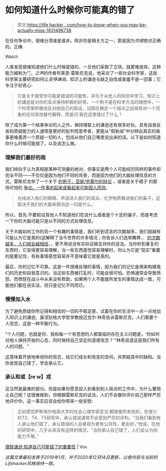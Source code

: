 # 如何知道什么时候你可能真的错了

> 原文:[https://life hacker . com/how-to-know-when-you-may-be-actually-miss-1831496738](https://lifehacker.com/how-to-know-when-you-might-actually-be-wrong-1831496738)

在任何争论中，很难分清谁是谁非。除非你是相关方之一，那是因为*你是*绝对正确的。正确

Watch

人类发现很难知道他们什么时候是错的，一旦他们采取了立场，就更难放弃。这种能力被称为“[”](https://www.vox.com/science-and-health/2019/1/4/17989224/intellectual-humility-explained-psychology-replication)，*之声*的作者布莱恩·雷斯尼克说，他采访了一些社会科学家，这些科学家主要研究如何让*变得谦逊*。知识上的谦逊与缺乏自信或害羞不是一回事；它专注于好奇心:

> 它是关于接受你可能是错误的可能性，并乐于从他人的经验中学习。知识上的谦逊是对你的盲点保持积极的好奇。一个例子是在科学方法的理想中，一个科学家积极地反对她自己的假设，试图在确定一个结论之前排除对一个现象的任何其他替代解释。而是问:我在这里错过了什么？

除了成为第一个结束争论的人之外，保持理智上的谦逊还有很多好处。具有自我反省和质疑能力的人通常是更好的批判性思考者，更能从“假新闻”中分辨出真实的故事更难愚弄一个质疑一切的人，包括从他们自己嘴里说出来的话。以下是如何知道你什么时候可能错了，以及该怎么做。

### 理解我们最好的雨

我们倾向于认为真相是某种可测量的绝对，但事实是两个人可能经历同样的事件却完全不同——不仅仅是因为他们不同的背景，而是因为他们的大脑处理信息的方式。雷斯尼克举了一个关于 [的例子，亚妮/劳蕾尔的辩论](https://www.youtube.com/watch?v=7X_WvGAhMlQ) ，或者是关于裙子 的那场可怕的 [争论。一件事听起来或看起来可能因人而异:](https://en.wikipedia.org/wiki/The_dress)

> 光线进入我们的眼睛，声波进入我们的耳朵，化学物质飘进我们的鼻子，这取决于我们的大脑来猜测这一切是什么。

所以，首先:不要假设其他人不知道他们在说什么或者是个十足的骗子，而是考虑一下你的大脑可能只是以不同的方式处理信息。

关于大脑如何工作的另一个有趣的事情是，我们听到谎言的次数越多，我们就越有可能认为它是真的(这解释了当今世界的许多情况；你告诉人们选举舞弊、、[的次数越多，人们就会越相信](https://news.northeastern.edu/2020/12/11/who-won-the-2020-presidential-election-joe-biden-or-donald-trump-depends-whom-you-ask/)、，更不用说没有实际证据支持你的说法。当你听到重复的东西时，它变得更容易理解，当一些东西感觉容易理解时，你认为它是“现实”重要的是要记住，有些事情感觉容易并不意味着它就是真的。

最后，你的记忆不可靠。这是一件很难处理的事情，因为我们的记忆是用来构建我们的历史和自我意识的。当这些东西被打乱时，可能会很可怕。恐惧通常会导致愤怒，而愤怒在战斗中从来没有帮助。如果两个人不能就所发生的事情达成一致，可能他们都在说实话，但只是记忆不同而已。

### 慢慢加入水

为了避免质疑你所记得和相信的一切的不稳定感，试着在你的生活中一点一点地加入知识上的谦逊。康涅狄格大学哲学教授迈克尔·林奇告诉雷斯尼克，人们需要个人信念，这是一种平衡行为。

“个人问题，也就是你、我和每一个有思想的人都面临的存在主义问题是，‘你如何对他人保持开放的心态，同时保持自己坚定的道德信念？’”林奇说道这是我们所有人的问题。"

这意味着开放地审视你的信念，给它们成长和改变的空间，并质疑其中的缺陷。当你发现自己错了，学会承认它。

### 承认和或【re w】戎

这当然是最难的部分。但是如果你愿意投入到看到别人观点的工作中，为什么要阻止自己呢？这很难做到，但根据雷斯尼克的说法，人们不会像你评价自己那样严厉地评价你，这一事实应该会给你带来一些安慰:

> 正如德克萨斯埃尔帕索大学的社会心理学家亚当·脚镣曼所发现的，在很少的T2、T4、T5研究中，承认错误通常不会受到严厉的评判。“当我们看到有人承认他们错了，承认错误的人会被视为更有公共性，更友好，”他说。在他的研究中，几乎从来没有这样的情况，“当你承认自己错了，人们会认为你能力不够。”

[理智谦逊:知道自己可能错了的重要性](https://www.vox.com/science-and-health/2019/1/4/17989224/intellectual-humility-explained-psychology-replication) | Vox

*这篇文章最初发表于2019年1月，并于2020年12月14日更新，以使内容与当前的Lifehacker风格保持一致。*